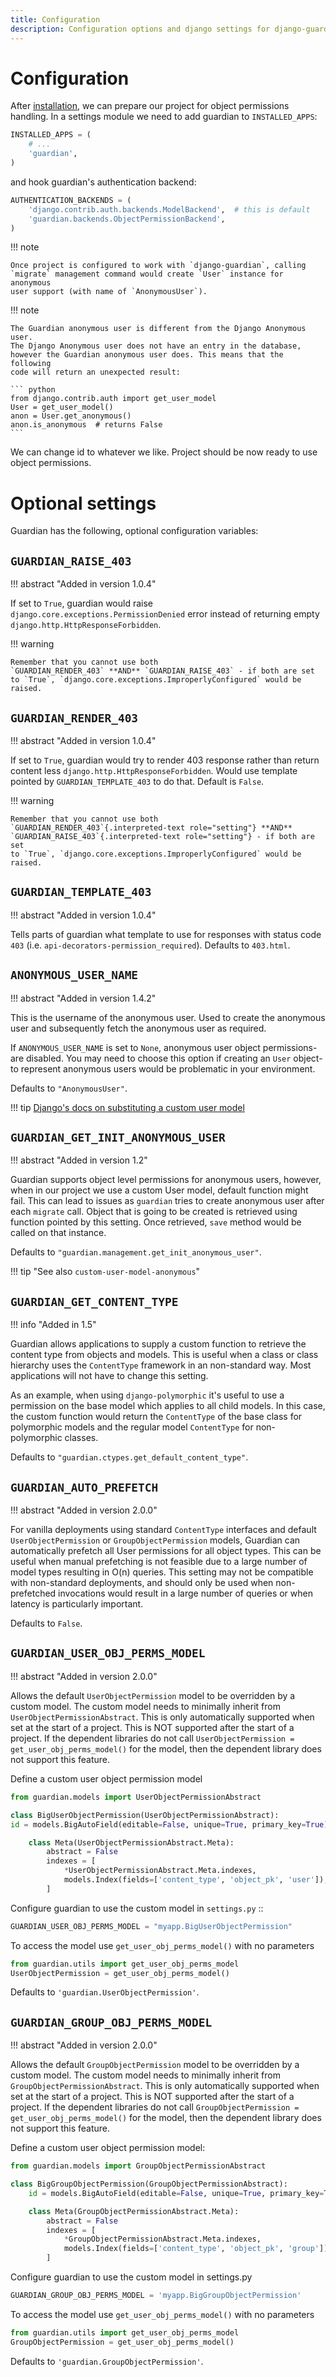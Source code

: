 ```yaml
---
title: Configuration
description: Configuration options and django settings for django-guardian.
---
```


# Configuration

After [installation](./installation.md), we can prepare our project for object permissions handling.
In a settings module we need to add guardian to `INSTALLED_APPS`:

```python
INSTALLED_APPS = (
    # ...
    'guardian',
)
```

and hook guardian's authentication backend:

```python
AUTHENTICATION_BACKENDS = (
    'django.contrib.auth.backends.ModelBackend',  # this is default
    'guardian.backends.ObjectPermissionBackend',
)
```

!!! note

    Once project is configured to work with `django-guardian`, calling
    `migrate` management command would create `User` instance for anonymous
    user support (with name of `AnonymousUser`).

!!! note

    The Guardian anonymous user is different from the Django Anonymous user.
    The Django Anonymous user does not have an entry in the database,
    however the Guardian anonymous user does. This means that the following
    code will return an unexpected result:

    ``` python
    from django.contrib.auth import get_user_model
    User = get_user_model()
    anon = User.get_anonymous()
    anon.is_anonymous  # returns False
    ```


We can change id to whatever we like. Project should be now ready to use
object permissions.

# Optional settings

Guardian has the following, optional configuration variables:

## `GUARDIAN_RAISE_403`

!!! abstract "Added in version 1.0.4"

If set to `True`, guardian would raise `django.core.exceptions.PermissionDenied` error instead of returning
empty `django.http.HttpResponseForbidden`.

!!! warning

    Remember that you cannot use both
    `GUARDIAN_RENDER_403` **AND** `GUARDIAN_RAISE_403` - if both are set
    to `True`, `django.core.exceptions.ImproperlyConfigured` would be raised.

## `GUARDIAN_RENDER_403`

!!! abstract "Added in version 1.0.4"

If set to `True`, guardian would try to render 403 response rather than
return content less `django.http.HttpResponseForbidden`.
Would use template pointed by `GUARDIAN_TEMPLATE_403` to do that. Default is `False`.

!!! warning

    Remember that you cannot use both
    `GUARDIAN_RENDER_403`{.interpreted-text role="setting"} **AND**
    `GUARDIAN_RAISE_403`{.interpreted-text role="setting"} - if both are set
    to `True`, `django.core.exceptions.ImproperlyConfigured` would be
    raised.

## `GUARDIAN_TEMPLATE_403`

!!! abstract "Added in version 1.0.4"

Tells parts of guardian what template to use for responses with status
code `403` (i.e. `api-decorators-permission_required`). Defaults to `403.html`.


## `ANONYMOUS_USER_NAME`

!!! abstract "Added in version 1.4.2"

This is the username of the anonymous user. Used to create the anonymous
user and subsequently fetch the anonymous user as required.

If `ANONYMOUS_USER_NAME` is set to `None`, anonymous user object
permissions-are disabled. You may need to choose this option if creating
an `User` object-to represent anonymous users would be problematic in
your environment.

Defaults to `"AnonymousUser"`.


!!! tip
    [Django's docs on substituting a custom user model](https://docs.djangoproject.com/en/stable/topics/auth/customizing/#substituting-a-custom-user-model)

## `GUARDIAN_GET_INIT_ANONYMOUS_USER`

!!! abstract "Added in version 1.2"

Guardian supports object level permissions for anonymous users, however,
when in our project we use a custom User model, default function might
fail. This can lead to issues as `guardian` tries to create anonymous
user after each `migrate` call. Object that is going to be created is
retrieved using function pointed by this setting. Once retrieved, `save`
method would be called on that instance.

Defaults to `"guardian.management.get_init_anonymous_user"`.

!!! tip "See also `custom-user-model-anonymous`"

## `GUARDIAN_GET_CONTENT_TYPE`

!!! info "Added in 1.5"

Guardian allows applications to supply a custom function to retrieve the
content type from objects and models. This is useful when a class or
class hierarchy uses the `ContentType` framework in an non-standard way.
Most applications will not have to change this setting.

As an example, when using `django-polymorphic` it\'s useful to use a
permission on the base model which applies to all child models. In this
case, the custom function would return the `ContentType` of the base
class for polymorphic models and the regular model `ContentType` for
non-polymorphic classes.

Defaults to `"guardian.ctypes.get_default_content_type"`.

## `GUARDIAN_AUTO_PREFETCH`

!!! abstract "Added in version 2.0.0"

For vanilla deployments using standard `ContentType` interfaces and
default `UserObjectPermission` or `GroupObjectPermission` models,
Guardian can automatically prefetch all User permissions for all object
types. This can be useful when manual prefetching is not feasible due to
a large number of model types resulting in O(n) queries. This setting
may not be compatible with non-standard deployments, and should only be
used when non-prefetched invocations would result in a large number of
queries or when latency is particularly important.

Defaults to `False`.

## `GUARDIAN_USER_OBJ_PERMS_MODEL`

!!! abstract "Added in version 2.0.0"

Allows the default `UserObjectPermission` model to be overridden by a
custom model. The custom model needs to minimally inherit from
`UserObjectPermissionAbstract`. This is only automatically supported
when set at the start of a project. This is NOT supported after the
start of a project. If the dependent libraries do not call
`UserObjectPermission = get_user_obj_perms_model()` for the model, then
the dependent library does not support this feature.

Define a custom user object permission model

```python
from guardian.models import UserObjectPermissionAbstract

class BigUserObjectPermission(UserObjectPermissionAbstract):
id = models.BigAutoField(editable=False, unique=True, primary_key=True)

    class Meta(UserObjectPermissionAbstract.Meta):
        abstract = False
        indexes = [
            *UserObjectPermissionAbstract.Meta.indexes,
            models.Index(fields=['content_type', 'object_pk', 'user']),
        ]
```

Configure guardian to use the custom model in `settings.py` ::

```python
GUARDIAN_USER_OBJ_PERMS_MODEL = "myapp.BigUserObjectPermission"
```


To access the model use `get_user_obj_perms_model()` with no parameters

```python
from guardian.utils import get_user_obj_perms_model
UserObjectPermission = get_user_obj_perms_model()
```

Defaults to `'guardian.UserObjectPermission'`.

## `GUARDIAN_GROUP_OBJ_PERMS_MODEL`

!!! abstract "Added in version 2.0.0"

Allows the default `GroupObjectPermission` model to be overridden by a
custom model. The custom model needs to minimally inherit from
`GroupObjectPermissionAbstract`. This is only automatically supported
when set at the start of a project. This is NOT supported after the
start of a project. If the dependent libraries do not call
`GroupObjectPermission = get_user_obj_perms_model()` for the model, then
the dependent library does not support this feature.

Define a custom user object permission model:

```python
from guardian.models import GroupObjectPermissionAbstract

class BigGroupObjectPermission(GroupObjectPermissionAbstract):
    id = models.BigAutoField(editable=False, unique=True, primary_key=True)

    class Meta(GroupObjectPermissionAbstract.Meta):
        abstract = False
        indexes = [
            *GroupObjectPermissionAbstract.Meta.indexes,
            models.Index(fields=['content_type', 'object_pk', 'group']),
        ]
```

Configure guardian to use the custom model in settings.py
```python
GUARDIAN_GROUP_OBJ_PERMS_MODEL = 'myapp.BigGroupObjectPermission'
```

To access the model use `get_user_obj_perms_model()` with no parameters

```python
from guardian.utils import get_user_obj_perms_model
GroupObjectPermission = get_user_obj_perms_model()
```

Defaults to `'guardian.GroupObjectPermission'`.
